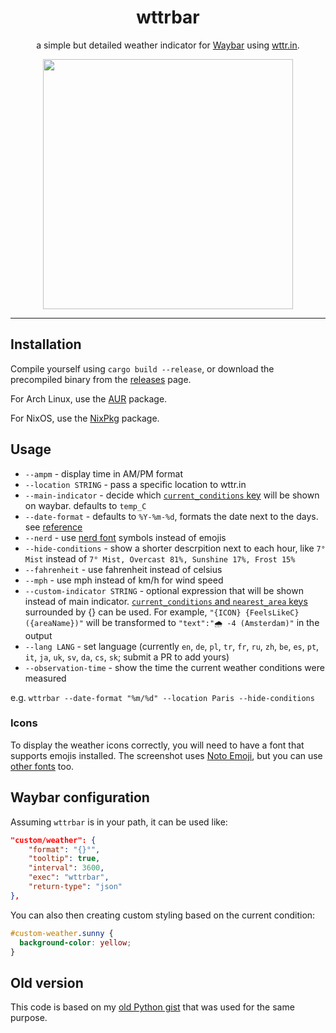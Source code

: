 <h1 align="center">
wttrbar
</h1>

<p align="center">
a simple but detailed weather indicator for <a href="https://github.com/Alexays/Waybar/">Waybar</a> using <a href="https://wttr.in/">wttr.in</a>.
</p>
<p align="center">
<img src="https://user-images.githubusercontent.com/55081/232401699-b8345fe0-ffce-4353-b51b-615389153448.png" height="400">
</p>
<hr />

## Installation

Compile yourself using `cargo build --release`, or download the precompiled binary from the [releases](https://github.com/bjesus/wttrbar/releases) page.

For Arch Linux, use the [AUR](https://aur.archlinux.org/packages/wttrbar) package.

For NixOS, use the [NixPkg](https://search.nixos.org/packages?channel=24.05&show=wttrbar&from=0&size=50&sort=relevance&type=packages&query=wttrbar) package.

## Usage

- `--ampm` - display time in AM/PM format
- `--location STRING` - pass a specific location to wttr.in
- `--main-indicator` - decide which [`current_conditions` key](https://wttr.in/?format=j1) will be shown on waybar. defaults to `temp_C`
- `--date-format` - defaults to `%Y-%m-%d`, formats the date next to the days. see [reference](https://docs.rs/chrono/latest/chrono/format/strftime/index.html)
- `--nerd` - use [nerd font](https://www.nerdfonts.com/) symbols instead of emojis
- `--hide-conditions` - show a shorter descrpition next to each hour, like `7° Mist` instead of `7° Mist, Overcast 81%, Sunshine 17%, Frost 15%`
- `--fahrenheit` - use fahrenheit instead of celsius
- `--mph` - use mph instead of km/h for wind speed
- `--custom-indicator STRING` - optional expression that will be shown instead of main indicator. [`current_conditions` and `nearest_area` keys](https://wttr.in/?format=j1) surrounded by {} can be used. For example, `"{ICON} {FeelsLikeC} ({areaName})"` will be transformed to `"text":"🌧️ -4 (Amsterdam)"` in the output
- `--lang LANG` - set language (currently `en`, `de`, `pl`, `tr`, `fr`, `ru`, `zh`, `be`, `es`, `pt`, `it`, `ja`, `uk`, `sv`, `da`, `cs`, `sk`; submit a PR to add yours)
- `--observation-time` - show the time the current weather conditions were measured

e.g. `wttrbar --date-format "%m/%d" --location Paris --hide-conditions`

### Icons

To display the weather icons correctly, you will need to have a font that supports emojis installed. The screenshot uses [Noto Emoji](https://github.com/googlefonts/noto-emoji), but you can use [other fonts](https://wiki.archlinux.org/title/fonts#Emoji_and_symbols) too.

## Waybar configuration

Assuming `wttrbar` is in your path, it can be used like:

```json
"custom/weather": {
    "format": "{}°",
    "tooltip": true,
    "interval": 3600,
    "exec": "wttrbar",
    "return-type": "json"
},
```

You can also then creating custom styling based on the current condition:

```css
#custom-weather.sunny {
  background-color: yellow;
}
```

## Old version

This code is based on my [old Python gist](https://gist.github.com/bjesus/f8db49e1434433f78e5200dc403d58a3) that was used for the same purpose.
